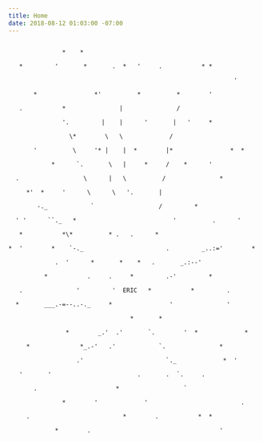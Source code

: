 ```yaml
---
title: Home
date: 2018-08-12 01:03:00 -07:00
---
```


<code>
               *    *<br>
   *         '       *       .  *   '     .           * *<br>
                                                               '<br>
       *                *'          *          *        '<br>
   .           *               |               /<br>
               '.         |    |      '       |   '     *<br>
                 \*        \   \             /<br>
       '          \     '* |    |  *        |*                *  *<br>
            *      `.       \   |     *     /    *      '<br>
  .                  \      |   \          /               *<br>
     *'  *     '      \      \   '.       |<br>
        -._            `                  /         *<br>
  ' '      ``._   *                           '          .      '<br>
   *           *\*          * .   .      *<br>
*  '        *    `-._                       .         _..:='        *<br>
             .  '      *       *    *   .       _.:--'<br>
          *           .     .     *         .-'         *<br>
   .               '         '  ERIC   *           *         .<br>
  *       ___.-=--..-._     *                '               '<br>
                                  *       *<br>
                *        _.'  .'       `.        '  *             *<br>
     *              *_.-'   .'            `.               *<br>
                   .'                       `._             *  '<br>
   '       '                        .       .  `.     .<br>
       .                      *                  `<br>
               *        '             '                          .<br>
     .                          *        .           *  *<br>
             *        .                                    '<br>
</code>
